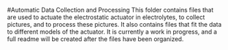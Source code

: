 #Automatic Data Collection and Processing
This folder contains files that are used to actuate the electrostatic actuator in electrolytes, to collect pictures, and to process these pictures. It also contains files that fit the data to different models of the actuator. It is currently a work in progress, and a full readme will be created after the files have been organized.

